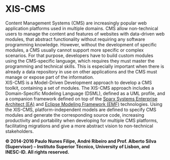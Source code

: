 # XIS-CMS
Content Management Systems (CMS) are increasingly popular web application platforms used in multiple domains. CMS allow non-technical users to manage the content and features of websites with data-driven web modules, that abstract functionality without requiring any software programming knowledge. However, without the development of specific modules, a CMS usually cannot support more specific or complex scenarios. For that purpose, developers have to build custom modules using the CMS-specific language, which requires they must master the programming and technical skills. This is especially important when there is already a data repository in use on other applications and the CMS must manage or expose part of the information.  
    XIS-CMS is a Model-Driven Development approach to develop a CMS toolkit, containing a set of modules. The XIS-CMS approach includes a Domain-Specific Modeling Language (DSML), defined as a UML profile, and a companion framework defined on top of the [Sparx Systems Enterprise Architect (EA)](http://www.sparxsystems.com/products/ea/index.html) and [Eclipse Modeling Framework (EMF)](http://www.eclipse.org/modeling/emf) technologies. Using the XIS-CMS, platform-independent models are defined to specify CMS modules and generate the corresponding source code, increasing productivity and portability when developing for multiple CMS platforms, facilitating migrations and give a more abstract vision to non-technical stakeholders.

**© 2014-2016 Paulo Nunes Filipe, André Ribeiro and Prof. Alberto Silva (Supervisor) – Instituto Superior Técnico, University of Lisbon, and INESC-ID. All rights reserved.**

